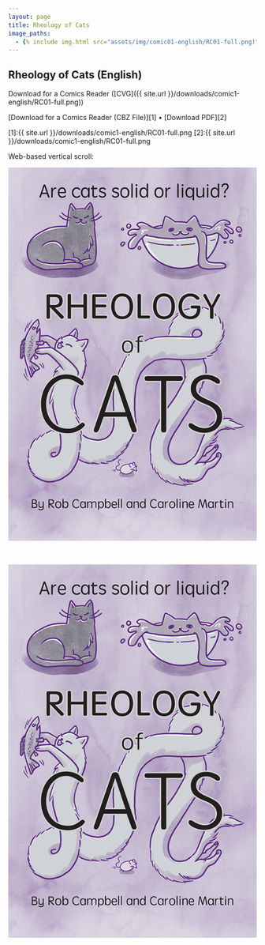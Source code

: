 ```yaml
---
layout: page
title: Rheology of Cats 
image_paths:
  - {% include img.html src="assets/img/comic01-english/RC01-full.png)" alt="front cover" %}
---
```


<div class="col-lg-12 text-center">
	<h2 class="section-heading text-uppercase">Rheology of Cats (English)</h2>
        <div class="text-muted">
           Download for a Comics Reader ([CVG]({{ site.url }}/downloads/comic1-english/RC01-full.png))
        </div>
  </div>


[Download for a Comics Reader (CBZ File)][1] &#x2022; [Download PDF][2]

[1]:{{ site.url }}/downloads/comic1-english/RC01-full.png
[2]:{{ site.url }}/downloads/comic1-english/RC01-full.png

Web-based vertical scroll:

<center>
  <div class="image-column">
    <img src="assets/img/comic01/comic01-english/RC01-full.png"
       alt="Front Cover"
       class="centered-image" />
  </div>

  <br> <!-- Add a <br> tag for spacing -->

  <div class="image-column">
    <img src="assets/img/comic01/comic01-english/RC01-full.png"
       alt="Front Cover"
       class="centered-image" />
  </div>
</center>

